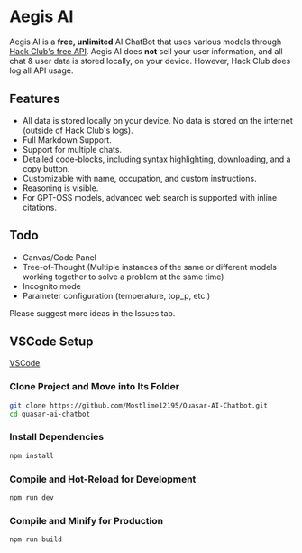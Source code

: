 # Aegis AI

Aegis AI is a **free, unlimited** AI ChatBot that uses various models through [Hack Club's free API](https://ai.hackclub.com).
Aegis AI does **not** sell your user information, and all chat & user data is stored locally, on your device. However, Hack Club does log all API usage.

## Features

- All data is stored locally on your device. No data is stored on the internet (outside of Hack Club's logs).
- Full Markdown Support.
- Support for multiple chats.
- Detailed code-blocks, including syntax highlighting, downloading, and a copy button.
- Customizable with name, occupation, and custom instructions.
- Reasoning is visible.
- For GPT-OSS models, advanced web search is supported with inline citations.

## Todo

- Canvas/Code Panel
- Tree-of-Thought (Multiple instances of the same or different models working together to solve a problem at the same time)
- Incognito mode
- Parameter configuration (temperature, top_p, etc.)

Please suggest more ideas in the Issues tab.

## VSCode Setup

[VSCode](https://code.visualstudio.com/).

### Clone Project and Move into Its Folder

```sh
git clone https://github.com/Mostlime12195/Quasar-AI-Chatbot.git
cd quasar-ai-chatbot
```

### Install Dependencies

```sh
npm install
```

### Compile and Hot-Reload for Development

```sh
npm run dev
```

### Compile and Minify for Production

```sh
npm run build
```
